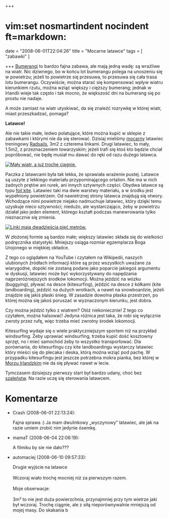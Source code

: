 +++
# vim:set nosmartindent nocindent ft=markdown:
date = "2008-06-01T22:04:26"
title = "Mocarne latawce"
tags = [ "zabawki" ]

+++
[Bumerangi](/2006/12/02/bumerang/) to bardzo fajna
zabawa, ale mają jedną wadę: są wrażliwe na wiatr. Nic dziwnego, bo w końcu
lot bumerangu polega na unoszeniu się w powietrzu; jeżeli to powietrze się
przesuwa, to przesuwa się cała trasa lotu bumerangu. Oczywiście, można starać
się kompensować wpływ wiatru kierunkiem rzutu, można wziąć większy i cięższy
bumerang; jednak w Irlandii wieje tak często i tak mocno, że większość dni na
bumerang się po prostu nie nadaje.

A może zamiast na wiatr utyskiwać, da się znaleźć rozrywkę w której wiatr,
miast przeszkadzać, pomaga?

**Latawce!**

Ale nie takie małe, ledwo polatujące, które można kupić w sklepie z zabawkami
i którymi nie da się sterować. Dzisiaj mieliśmy
[mocarny](http://en.wikipedia.org/wiki/Power_kite) latawiec treningowy
[Radsails](http://en.radsails.com/kites/radsails-basic/), 3m2 z czterema
linkami. Drugi latawiec, to mały, 1.5m2, z przeznaczeniem towarzyskim; jeżeli
trafi się ktoś kto będzie chciał popróbować, nie będę musiał mu dawać do ręki od
razu dużego latawca.

[![Mały wiatr, a już trochę ciągnie.](http://media.blizinski.pl/images/blog/kiting-1-440px.jpg)](http://media.blizinski.pl/images/blog/kiting-1.jpg)

Paczka z latawcami była tak lekka, że sprawiała wrażenie pustej. Latawce są
uszyte z lekkiego materiału przypominającego ortalion. Nie ma w nich żadnych
prętów ani rurek, ani innych sztywnych części. Obydwa latawce są typu [foil
kite](http://en.wikipedia.org/wiki/Foil_kite). Latawiec taki ma dwie warstwy
materiału, a w środku jest wypełniony powietrzem. Od nawietrznej strony latawca
znajdują się otwory. Wchodzące nimi powietrze niejako nadmuchuje latawiec, który
dzięki temu uzyskuje nieco sztywności; niedużo, ale wystarczająco, żeby
w powietrzu działał jako jeden element, którego kształt podczas manewrowania
tylko nieznacznie się zmienia.

[![Linki mają dwadzieścia pięć
metrów.](http://media.blizinski.pl/images/blog/kiting-2-440px.jpg)](http://media.blizinski.pl/images/blog/kiting-2.jpg)

W złożonej formie są bardzo małe; większy latawiec składa się do wielkości
podręcznika statystyki. Mniejszy osiąga rozmiar egzemplarza Boga Urojonego w
miękkiej okładce.

Z tego co oglądałem na YouTube i czytałem na Wikipedii, naszych ulubionych
źródłach informacji które są przez wszystkich uważane za wiarygodne, dopóki
nie zostaną podane jako poparcie jakiegoś argumentu w dyskusji, latawiec może
być wykorzystywany do napędzania najprzeróżniejszych środków lokomocji. Można
jeździć na wózku (buggying), pływać na desce (kitesurfing), jeździć na desce z
kółkami (kite landboarding), jeździć na dużych wrotkach, a nawet na
snowboardzie, jeżeli znajdzie się jakiś płaski śnieg. W zasadzie dowolna
płaska przestrzeń, po której można się jakoś poruszać w wyznaczonym kierunku,
jest dobra.

Czy można jeździć tylko z wiatrem? Otóż niekoniecznie! Z tego co czytałem,
można halsować! Jedyna różnica jest taka, że robi się wyłącznie zwroty przez
rufę, więc trzeba mieć zwrotny środek lokomocji.

Kitesurfing wydaje się o wiele praktyczniejszym sportem niż na przykład
windsurfing. Żeby uprawiać windsurfing, trzeba kupić dość kosztowny sprzęt, no
i mieć samochód żeby to wszystko transportować. Dla porównania, do
kitesurfingu czy kite landboardingu wystarczy latawiec który mieści się do
plecaka i deska, którą można wziąć pod pachę. W przypadku kitesurfingu jest
jeszcze potrzebna mokra pianka, bez której w [Morzu
Irlandzkim](http://pl.wikipedia.org/wiki/Morze_Irlandzkie) nie da się pływać
nawet w lecie.

Tymczasem dzisiejszy pierwszy start był bardzo udany, choć bez
[szaleństw](http://www.youtube.com/watch?v=pcOxBi8UTUs). Na razie uczę się
sterowania latawcem.

# Komentarze

* Crash (2008-06-01 22:13:24): <p>Fajna sprawa :) Ja mam dwulinkowy
  &#8222;wyczynowy&#8221; latawiec, ale jak na razie umiem zrobić nim jedynie
  ósemkę.</p>
* mamaT (2008-06-04 22:06:19): <p>A filmiku by sie nie dało???</p>
* automaciej (2008-06-10 09:57:33): <p>Drugie wyjście na latawce<br /><br
  />Wczoraj wiało trochę mocniej niż za pierwszym razem.<br /><br />Moje
  obserwacje:<br /><br />3m² to nie jest duża powierzchnia, przynajmniej przy
  tym wietrze jaki był wczoraj. Trochę ciągnie, ale z siłą nieporównywalnie
  mniejszą od mojej masy. Do skakania b
